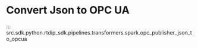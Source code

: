 # Convert Json to OPC UA
::: src.sdk.python.rtdip_sdk.pipelines.transformers.spark.opc_publisher_json_to_opcua

